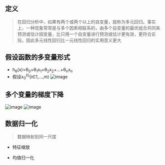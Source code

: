 ## 定义
> 在回归分析中，如果有两个或两个以上的自变量，就称为多元回归。事实上，一种现象常常是与多个因素相联系的，由多个自变量的最优组合共同来预测或估计因变量，比只用一个自变量进行预测或估计更有效，更符合实际。因此多元线性回归比一元线性回归的实用意义更大
## 假设函数的多变量形式
* h<sub>θ</sub>(x)=θ<sub>0</sub>+θ<sub>1</sub>x<sub>1</sub>+θ<sub>2</sub>x<sub>2</sub>+...+θ<sub>n</sub>x<sub>n</sub>
* 假设x<sub>0</sub><sup>(i)</sup>(i∈1,…,m)
![image](https://user-images.githubusercontent.com/13389058/144733238-995d7ab2-3c56-470f-a807-69eeb78cf4f8.png)
## 多个变量的梯度下降
![image](https://user-images.githubusercontent.com/13389058/144766722-02930954-c7e7-4830-a88b-67a8b3f0779e.png)
![image](https://user-images.githubusercontent.com/13389058/144766728-fa0800fc-be7b-4b64-ae70-c7b9d0e0e4d2.png)

## 数据归一化
> 数据映射到同一尺度
* 特征缩放

* 均值归一化


